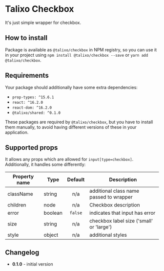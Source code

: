 # Talixo Checkbox

It's just simple wrapper for checkbox.

## How to install

Package is available as `@talixo/checkbox` in NPM registry, so you can use it in your project
using `npm install @talixo/checkbox --save` or `yarn add @talixo/checkbox`.

## Requirements

Your package should additionally have some extra dependencies:

- `prop-types: ^15.6.1`
- `react: ^16.2.0`
- `react-dom: ^16.2.0`
- `@talixo/shared: ^0.1.0`

These packages are required by `@talixo/checkbox`, but you have to install them manually,
to avoid having different versions of these in your application.

## Supported props

It allows any props which are allowed for `input[type=checkbox]`. Additionally, it handles some differently:

Property name | Type      | Default | Description
--------------|-----------|:-------:|--------------------------------
className     | string    | n/a     | additional class name passed to wrapper
children      | node      | n/a     | Checkbox description
error         | boolean   | `false` | indicates that input has error
size          | string    | n/a     | checkbox label size ('small' or 'large')
style         | object    | n/a     | additional styles


## Changelog

- **0.1.0** - initial version
